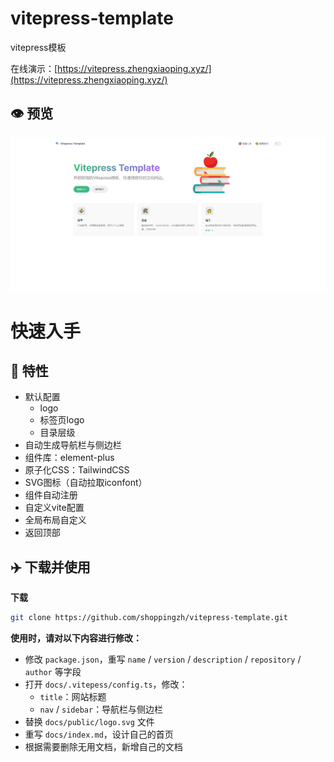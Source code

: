 # vitepress-template

vitepress模板

在线演示：[https://vitepress.zhengxiaoping.xyz/](https://vitepress.zhengxiaoping.xyz/)

## 👁️ 预览

![](./preview.png)

# 快速入手

## 🚀 特性

- 默认配置
  - logo
  - 标签页logo
  - 目录层级
- 自动生成导航栏与侧边栏
- 组件库：element-plus
- 原子化CSS：TailwindCSS
- SVG图标（自动拉取iconfont）
- 组件自动注册
- 自定义vite配置
- 全局布局自定义
- 返回顶部

## ✈️ 下载并使用

**下载**

```bash
git clone https://github.com/shoppingzh/vitepress-template.git
```

**使用时，请对以下内容进行修改：**

- 修改 `package.json`，重写 `name` / `version` / `description` / `repository` / `author` 等字段
- 打开 `docs/.vitepess/config.ts`，修改：
  - `title`：网站标题
  - `nav` / `sidebar`：导航栏与侧边栏
- 替换 `docs/public/logo.svg` 文件
- 重写 `docs/index.md`，设计自己的首页
- 根据需要删除无用文档，新增自己的文档